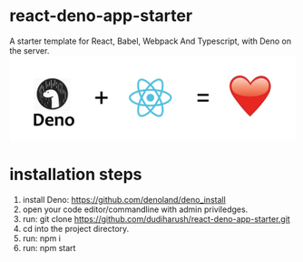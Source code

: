 # react-deno-app-starter
A starter template for React, Babel, Webpack And Typescript, with Deno on the server.
<img src="./deno-react-love.png"/>
# installation steps

1. install Deno: https://github.com/denoland/deno_install
2. open your code editor/commandline with admin priviledges.
3. run: git clone https://github.com/dudiharush/react-deno-app-starter.git
4. cd into the project directory.
5. run: npm i
6. run: npm start

